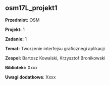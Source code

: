 ## osm17L_projekt1

**Przedmiot:** OSM

**Projekt:** 1

**Zadanie:** 1

**Temat:** Tworzenie interfejsu graficznegi aplikacji

**Zespol:** Bartosz Kowalski, Krzysztof Bronikowski

**Biblioteki:** Xxxx

**Uwagi dodatkowe:** Xxxx

